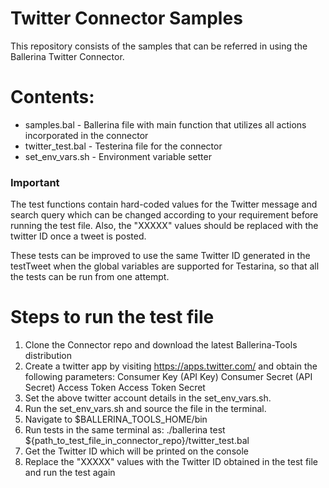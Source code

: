 
# Twitter Connector Samples

This repository consists of the samples that can be referred in using the Ballerina Twitter Connector.

# Contents:
  - samples.bal - Ballerina file with main function that utilizes all actions incorporated in the connector
  - twitter_test.bal - Testerina file for the connector
  - set_env_vars.sh - Environment variable setter
 
### Important
The test functions contain hard-coded values for the Twitter message and search query which can be changed according to your requirement before running the test file. Also, the "XXXXX" values should be replaced with the twitter ID once a tweet is posted.

These tests can be improved to use the same Twitter ID generated in the testTweet when the global variables are supported for Testarina, so that all the tests can be run from one attempt.
  
# Steps to run the test file

 1. Clone the Connector repo and download the latest Ballerina-Tools distribution
 2. Create a twitter app by visiting https://apps.twitter.com/ and obtain the following parameters:
	Consumer Key (API Key)
	Consumer Secret (API Secret)
	Access Token
	Access Token Secret
 2. Set the above twitter account details in the set_env_vars.sh.
 3. Run the set_env_vars.sh and source the file in the terminal.
 4. Navigate to $BALLERINA_TOOLS_HOME/bin
 5. Run tests in the same terminal as:
 ./ballerina test ${path_to_test_file_in_connector_repo}/twitter_test.bal
 6. Get the Twitter ID which will be printed on the console
 7. Replace the "XXXXX" values with the Twitter ID obtained in the test file and run the test again

